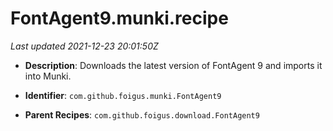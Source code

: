 # FontAgent9.munki.recipe

_Last updated 2021-12-23 20:01:50Z_

- **Description**: Downloads the latest version of FontAgent 9 and imports it into Munki.

- **Identifier**: `com.github.foigus.munki.FontAgent9`

- **Parent Recipes**: `com.github.foigus.download.FontAgent9`
